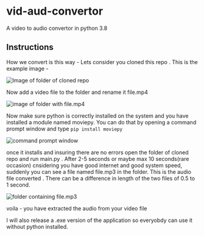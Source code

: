 # vid-aud-convertor
A video to audio convertor in python 3.8

## Instructions
How we convert is this way - 
Lets consider you cloned this repo . 
This is the example image - 

![Image of folder of cloned repo](https://i.ibb.co/S648CKH/Capture.jpg)

Now add a video file to the folder and rename it file.mp4

![image of folder with file.mp4](https://i.ibb.co/10YrVsL/Captre.jpg)

Now make sure python is correctly installed on the system and you have installed a module named moviepy. You can do that by opening a command prompt window and type ```pip install moviepy```

![command prompt window](https://i.ibb.co/pxvzFtk/h.jpg)

once it installs and insuring there are no errors open the folder of cloned repo and run main.py . After 2-5 seconds or maybe max 10 seconds(rare occasion) cnsidering you have good internet and good system speed, suddenly you can see a file named file.mp3 in the folder. This is the audio file converted . There can be a difference in length of the two files of 0.5 to 1 second. 

![folder containing file.mp3](https://i.ibb.co/VSmrcVP/Capte.jpg)

voila - you have extracted the audio from your video file

I will also release a .exe version of the application so everyobdy can use it without python installed.
